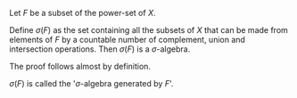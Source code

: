 Let $F$ be a subset of the power-set of $X$.

Define $\sigma(F)$ as the set containing all the subsets of $X$
that can be made from elements of $F$ by a countable number of
complement, union and intersection operations. Then $\sigma(F)$ is a $\sigma$-algebra.

The proof follows almost by definition.

$\sigma(F)$ is called the '$\sigma$-algebra generated by $F$'.
